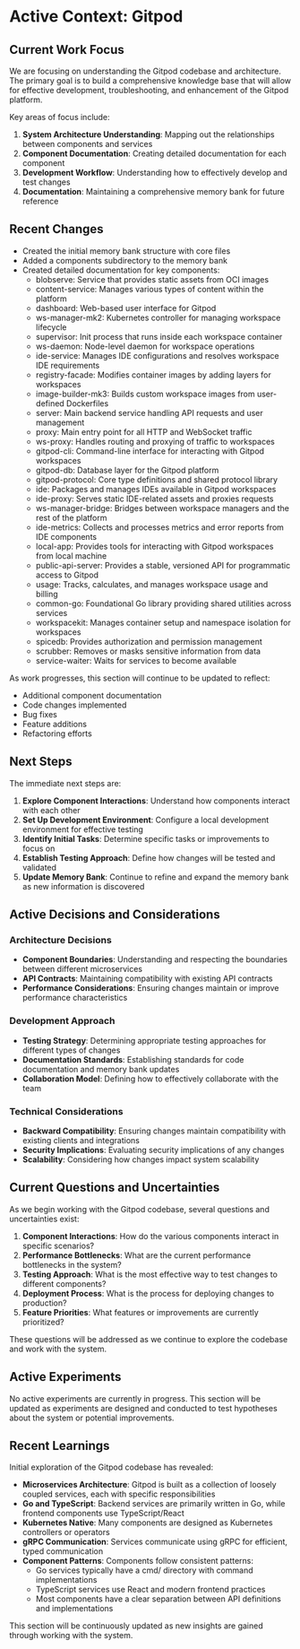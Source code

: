 # Active Context: Gitpod

## Current Work Focus

We are focusing on understanding the Gitpod codebase and architecture. The primary goal is to build a comprehensive knowledge base that will allow for effective development, troubleshooting, and enhancement of the Gitpod platform.

Key areas of focus include:

1. **System Architecture Understanding**: Mapping out the relationships between components and services
2. **Component Documentation**: Creating detailed documentation for each component
3. **Development Workflow**: Understanding how to effectively develop and test changes
4. **Documentation**: Maintaining a comprehensive memory bank for future reference

## Recent Changes

- Created the initial memory bank structure with core files
- Added a components subdirectory to the memory bank
- Created detailed documentation for key components:
  - blobserve: Service that provides static assets from OCI images
  - content-service: Manages various types of content within the platform
  - dashboard: Web-based user interface for Gitpod
  - ws-manager-mk2: Kubernetes controller for managing workspace lifecycle
  - supervisor: Init process that runs inside each workspace container
  - ws-daemon: Node-level daemon for workspace operations
  - ide-service: Manages IDE configurations and resolves workspace IDE requirements
  - registry-facade: Modifies container images by adding layers for workspaces
  - image-builder-mk3: Builds custom workspace images from user-defined Dockerfiles
  - server: Main backend service handling API requests and user management
  - proxy: Main entry point for all HTTP and WebSocket traffic
  - ws-proxy: Handles routing and proxying of traffic to workspaces
  - gitpod-cli: Command-line interface for interacting with Gitpod workspaces
  - gitpod-db: Database layer for the Gitpod platform
  - gitpod-protocol: Core type definitions and shared protocol library
  - ide: Packages and manages IDEs available in Gitpod workspaces
  - ide-proxy: Serves static IDE-related assets and proxies requests
  - ws-manager-bridge: Bridges between workspace managers and the rest of the platform
  - ide-metrics: Collects and processes metrics and error reports from IDE components
  - local-app: Provides tools for interacting with Gitpod workspaces from local machine
  - public-api-server: Provides a stable, versioned API for programmatic access to Gitpod
  - usage: Tracks, calculates, and manages workspace usage and billing
  - common-go: Foundational Go library providing shared utilities across services
  - workspacekit: Manages container setup and namespace isolation for workspaces
  - spicedb: Provides authorization and permission management
  - scrubber: Removes or masks sensitive information from data
  - service-waiter: Waits for services to become available

As work progresses, this section will continue to be updated to reflect:
- Additional component documentation
- Code changes implemented
- Bug fixes
- Feature additions
- Refactoring efforts

## Next Steps

The immediate next steps are:

1. **Explore Component Interactions**: Understand how components interact with each other
2. **Set Up Development Environment**: Configure a local development environment for effective testing
3. **Identify Initial Tasks**: Determine specific tasks or improvements to focus on
4. **Establish Testing Approach**: Define how changes will be tested and validated
5. **Update Memory Bank**: Continue to refine and expand the memory bank as new information is discovered

## Active Decisions and Considerations

### Architecture Decisions

- **Component Boundaries**: Understanding and respecting the boundaries between different microservices
- **API Contracts**: Maintaining compatibility with existing API contracts
- **Performance Considerations**: Ensuring changes maintain or improve performance characteristics

### Development Approach

- **Testing Strategy**: Determining appropriate testing approaches for different types of changes
- **Documentation Standards**: Establishing standards for code documentation and memory bank updates
- **Collaboration Model**: Defining how to effectively collaborate with the team

### Technical Considerations

- **Backward Compatibility**: Ensuring changes maintain compatibility with existing clients and integrations
- **Security Implications**: Evaluating security implications of any changes
- **Scalability**: Considering how changes impact system scalability

## Current Questions and Uncertainties

As we begin working with the Gitpod codebase, several questions and uncertainties exist:

1. **Component Interactions**: How do the various components interact in specific scenarios?
2. **Performance Bottlenecks**: What are the current performance bottlenecks in the system?
3. **Testing Approach**: What is the most effective way to test changes to different components?
4. **Deployment Process**: What is the process for deploying changes to production?
5. **Feature Priorities**: What features or improvements are currently prioritized?

These questions will be addressed as we continue to explore the codebase and work with the system.

## Active Experiments

No active experiments are currently in progress. This section will be updated as experiments are designed and conducted to test hypotheses about the system or potential improvements.

## Recent Learnings

Initial exploration of the Gitpod codebase has revealed:

- **Microservices Architecture**: Gitpod is built as a collection of loosely coupled services, each with specific responsibilities
- **Go and TypeScript**: Backend services are primarily written in Go, while frontend components use TypeScript/React
- **Kubernetes Native**: Many components are designed as Kubernetes controllers or operators
- **gRPC Communication**: Services communicate using gRPC for efficient, typed communication
- **Component Patterns**: Components follow consistent patterns:
  - Go services typically have a cmd/ directory with command implementations
  - TypeScript services use React and modern frontend practices
  - Most components have a clear separation between API definitions and implementations

This section will be continuously updated as new insights are gained through working with the system.
